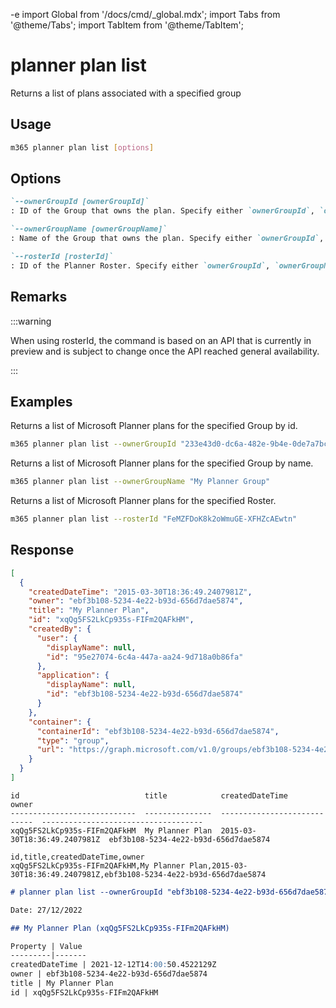 -e <!-- DISCLAIMER: All secrets, passwords, and sensitive values in this document are examples only and not real credentials. -->
import Global from '/docs/cmd/_global.mdx';
import Tabs from '@theme/Tabs';
import TabItem from '@theme/TabItem';

# planner plan list

Returns a list of plans associated with a specified group

## Usage

```sh
m365 planner plan list [options]
```

## Options

```md definition-list
`--ownerGroupId [ownerGroupId]`
: ID of the Group that owns the plan. Specify either `ownerGroupId`, `ownerGroupName` or `rosterId`.

`--ownerGroupName [ownerGroupName]`
: Name of the Group that owns the plan. Specify either `ownerGroupId`, `ownerGroupName` or `rosterId`.

`--rosterId [rosterId]`
: ID of the Planner Roster. Specify either `ownerGroupId`, `ownerGroupName` or `rosterId`.
```

<Global />

## Remarks

:::warning

When using rosterId, the command is based on an API that is currently in preview and is subject to change once the API reached general availability.

:::

## Examples

Returns a list of Microsoft Planner plans for the specified Group by id.

```sh
m365 planner plan list --ownerGroupId "233e43d0-dc6a-482e-9b4e-0de7a7bce9b4"
```

Returns a list of Microsoft Planner plans for the specified Group by name.

```sh
m365 planner plan list --ownerGroupName "My Planner Group"
```

Returns a list of Microsoft Planner plans for the specified Roster.

```sh
m365 planner plan list --rosterId "FeMZFDoK8k2oWmuGE-XFHZcAEwtn"
```

## Response

<Tabs>
  <TabItem value="JSON">

  ```json
  [
    {
      "createdDateTime": "2015-03-30T18:36:49.2407981Z",
      "owner": "ebf3b108-5234-4e22-b93d-656d7dae5874",
      "title": "My Planner Plan",
      "id": "xqQg5FS2LkCp935s-FIFm2QAFkHM",
      "createdBy": {
        "user": {
          "displayName": null,
          "id": "95e27074-6c4a-447a-aa24-9d718a0b86fa"
        },
        "application": {
          "displayName": null,
          "id": "ebf3b108-5234-4e22-b93d-656d7dae5874"
        }
      },
      "container": {
        "containerId": "ebf3b108-5234-4e22-b93d-656d7dae5874",
        "type": "group",
        "url": "https://graph.microsoft.com/v1.0/groups/ebf3b108-5234-4e22-b93d-656d7dae5874"
      }
    }
  ]
  ```

  </TabItem>
  <TabItem value="Text">

  ```text
  id                            title            createdDateTime               owner
  ----------------------------  ---------------  ----------------------------  ------------------------------------
  xqQg5FS2LkCp935s-FIFm2QAFkHM  My Planner Plan  2015-03-30T18:36:49.2407981Z  ebf3b108-5234-4e22-b93d-656d7dae5874
  ```

  </TabItem>
  <TabItem value="CSV">

  ```csv
  id,title,createdDateTime,owner
  xqQg5FS2LkCp935s-FIFm2QAFkHM,My Planner Plan,2015-03-30T18:36:49.2407981Z,ebf3b108-5234-4e22-b93d-656d7dae5874
  ```

  </TabItem>
  <TabItem value="Markdown">

  ```md
  # planner plan list --ownerGroupId "ebf3b108-5234-4e22-b93d-656d7dae5874"

  Date: 27/12/2022

  ## My Planner Plan (xqQg5FS2LkCp935s-FIFm2QAFkHM)

  Property | Value
  ---------|-------
  createdDateTime | 2021-12-12T14:00:50.4522129Z
  owner | ebf3b108-5234-4e22-b93d-656d7dae5874
  title | My Planner Plan
  id | xqQg5FS2LkCp935s-FIFm2QAFkHM
  ```

  </TabItem>
</Tabs>
